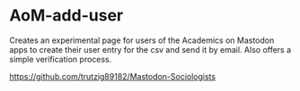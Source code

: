 # AoM-add-user

Creates an experimental page for users of the Academics on Mastodon apps to create their user entry for the csv and send it by email. Also offers a simple verification process.

https://github.com/trutzig89182/Mastodon-Sociologists
